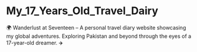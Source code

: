 # My_17_Years_Old_Travel_Dairy
🌍 Wanderlust at Seventeen – A personal travel diary website showcasing my global adventures.  Exploring Pakistan and beyond through the eyes of a 17-year-old dreamer. ✈️
